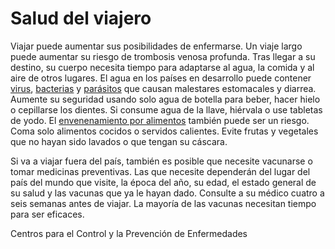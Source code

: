 Salud del viajero
=================


Viajar puede aumentar sus posibilidades de enfermarse. Un viaje largo puede aumentar su riesgo de trombosis venosa profunda. Tras llegar a su destino, su cuerpo necesita tiempo para adaptarse al agua, la comida y al aire de otros lugares. El agua en los países en desarrollo puede contener [virus](https://medlineplus.gov/spanish/viralinfections.html), [bacterias](https://medlineplus.gov/spanish/bacterialinfections.html) y [parásitos](https://medlineplus.gov/spanish/parasiticdiseases.html) que causan malestares estomacales y diarrea. Aumente su seguridad usando solo agua de botella para beber, hacer hielo o cepillarse los dientes. Si consume agua de la llave, hiérvala o use tabletas de yodo. El [envenenamiento por alimentos](https://medlineplus.gov/spanish/foodborneillness.html) también puede ser un riesgo. Coma solo alimentos cocidos o servidos calientes. Evite frutas y vegetales que no hayan sido lavados o que tengan su cáscara. 


Si va a viajar fuera del país, también es posible que necesite vacunarse o tomar medicinas preventivas. Las que necesite dependerán del lugar del país del mundo que visite, la época del año, su edad, el estado general de su salud y las vacunas que ya le hayan dado. Consulte a su médico cuatro a seis semanas antes de viajar. La mayoría de las vacunas necesitan tiempo para ser eficaces. 


Centros para el Control y la Prevención de Enfermedades 

